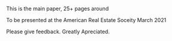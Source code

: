 This is the main paper, 25+ pages around

To be presented at the American Real Estate Soceity March 2021

Please give feedback. Greatly Apreciated.
